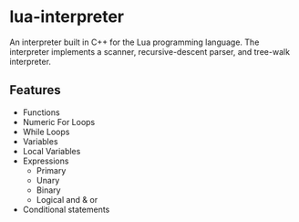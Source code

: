 # lua-interpreter
An interpreter built in C++ for the Lua programming language.
The interpreter implements a scanner, recursive-descent parser, and tree-walk interpreter.

## Features
- Functions
- Numeric For Loops
- While Loops
- Variables
- Local Variables
- Expressions
    - Primary
    - Unary
    - Binary
    - Logical and & or
- Conditional statements